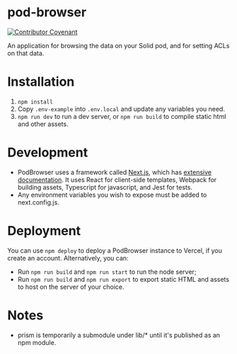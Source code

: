 # pod-browser

[![Contributor Covenant](https://img.shields.io/badge/Contributor%20Covenant-2.1-4baaaa.svg)](code_of_conduct.md)

An application for browsing the data on your Solid pod, and for setting ACLs on
that data.


# Installation

1. `npm install`
1. Copy `.env-example` into `.env.local` and update any variables you need.
1. `npm run dev` to run a dev server, or `npm run build` to compile static html
  and other assets.

# Development

* PodBrowser uses a framework called [Next.js](https://nextjs.org/), which has
  [extensive documentation](https://nextjs.org/docs/getting-started). It uses
  React for client-side templates, Webpack for building assets, Typescript for
  javascript, and Jest for tests.
* Any environment variables you wish to expose must be added to next.config.js.


# Deployment

You can use `npm deploy` to deploy a PodBrowser instance to Vercel, if you
create an account. Alternatively, you can:

* Run `npm run build` and `npm run start` to run the node server;
* Run `npm run build` and `npm run export` to export static HTML and assets
  to host on the server of your choice.


# Notes

* prism is temporarily a submodule under lib/* until it's published as an npm module.
